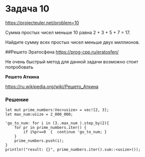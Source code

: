 # Задача 10
https://projecteuler.net/problem=10

Сумма простых чисел меньше 10 равна 2 + 3 + 5 + 7 = 17.

Найдите сумму всех простых чисел меньше двух миллионов.

##Решето Эратосфена
https://prog-cpp.ru/eratosfen/

Не очень быстрый метод для данной задачи возможно стоит попробовать

**Решето Аткина**

https://ru.wikipedia.org/wiki/Решето_Аткина

### Решение
```
let mut prime_numbers:Vec<usize> = vec![2, 3];
let max_num:usize = 2_000_000;

'go_to_num: for i in (3..max_num ).step_by(2){
    for pr in prime_numbers.iter() {
        if i%pr==0  {  continue 'go_to_num; }
    }
    prime_numbers.push(i);
}
println!("result: {}", prime_numbers.iter().sum::<usize>());
```
 ​